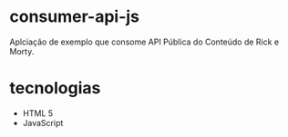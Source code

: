 # consumer-api-js

Aplciação de exemplo que consome API Pública do Conteúdo de Rick e Morty.

# tecnologias
- HTML 5
- JavaScript

